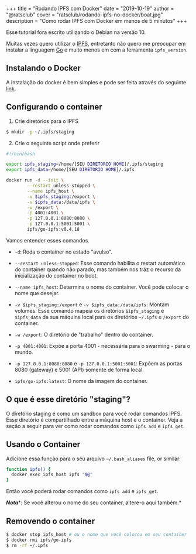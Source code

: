 +++
title = "Rodando IPFS com Docker"
date = "2019-10-19"
author = "@ratsclub"
cover = "ratsclub/rodando-ipfs-no-docker/boat.jpg"
description = "Como rodar IPFS com Docker em menos de 5 minutos"
+++

Esse tutorial fora escrito utilizando o Debian na versão 10.

Muitas vezes quero utilizar o [IPFS](https://ipfs.io/ipns/ipfs.io/), entretanto não quero me preocupar em instalar a linguagem [Go](https://golang.org/) e muito menos em com a ferramenta ``ipfs_version``.

## Instalando o Docker

A instalação do docker é bem simples e pode ser feita através do seguinte [link](https://docs.docker.com/install/linux/docker-ce/debian/).

## Configurando o container

1. Crie diretórios para o IPFS
```bash
$ mkdir -p ~/.ipfs/staging
```

2. Crie o seguinte script onde preferir
```bash
#!/bin/bash

export ipfs_staging=/home/[SEU DIRETORIO HOME]/.ipfs/staging
export ipfs_data=/home/[SEU DIRETORIO HOME]/.ipfs

docker run -d --init \
        --restart unless-stopped \
        --name ipfs_host \
        -v $ipfs_staging:/export \
        -v $ipfs_data:/data/ipfs \
        -w /export \
        -p 4001:4001 \
        -p 127.0.0.1:8080:8080 \
        -p 127.0.0.1:5001:5001 \
        ipfs/go-ipfs:v0.4.18
```
Vamos entender esses comandos.

- ``-d``: Roda o container no estado "avulso".

- ``--restart unless-stopped``: Esse comando habilita o restart automático do container quando não parado, mas também nos tráz o recurso da inicialização do container no boot.

- ``--name ipfs_host``: Determina o nome do container. Você pode colocar o nome que desejar.

- ``-v $ipfs_staging:/export`` e ``-v $ipfs_data:/data/ipfs``: Montam volumes. Esse comando mapeia os diretórios ``$ipfs_staging`` e ``$ipfs_data`` da sua máquina local para os diretórios ``~/.ipfs`` e ``/export`` do container.

- ``-w /export``: O diretório de "trabalho" dentro do container.

- ``-p 4001:4001``: Expõe a porta 4001 - necessária para o swarming - para o mundo.

- ``-p 127.0.0.1:8080:8080`` e ``-p 127.0.0.1:5001:5001``: Expõem as portas 8080 (gateway) e 5001 (API) somente de forma local.

- ``ipfs/go-ipfs:latest``: O nome da imagem do container.

## O que é esse diretório "staging"?

O diretório staging é como um sandbox para você rodar comandos IPFS. Esse diretório é compartilhado entre a máquina host e o container. Veja a seção a seguir para ver como rodar comandos como ``ipfs add`` e ``ipfs get``.

## Usando o Container

Adicione essa função para o seu arquivo ``~/.bash_aliases`` file, or similar:

```bash
function ipfs() {
  docker exec ipfs_host ipfs "$@"
}
```
Então você poderá rodar comandos como ``ipfs add`` e ``ipfs_get``.

***Nota****: Se você alterou o nome do seu container, altere-o aqui também.*

## Removendo o container

```bash
$ docker stop ipfs_host # ou o nome que você colocou em seu container
$ docker rmi ipfs/go-ipfs
$ rm -rf ~/.ipfs
```